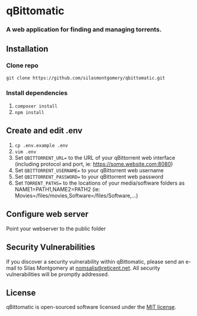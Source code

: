 # qBittomatic
### A web application for finding and managing torrents.

## Installation

### Clone repo
`git clone https://github.com/silasmontgomery/qbittomatic.git`

### Install dependencies
1. `composer install`
2. `npm install`

## Create and edit .env
1. `cp .env.example .env`
2. `vim .env`
3. Set `QBITTORRENT_URL=` to the URL of your qBittorrent web interface (including protocol and port, ie: https://some.website.com:8080)
4. Set `QBITTORRENT_USERNAME=` to your qBittorrent web username
5. Set `QBITTORRENT_PASSWORD=` to your qBittorrent web password
6. Set `TORRENT_PATHS=` to the locations of your media/software folders as NAME1=PATH1,NAME2=PATH2 (ie: Movies=/files/movies,Software=/files/Software,...)

## Configure web server
Point your webserver to the public folder

## Security Vulnerabilities

If you discover a security vulnerability within qBittomatic, please send an e-mail to Silas Montgomery at nomsalis@reticent.net. All security vulnerabilities will be promptly addressed.

## License

qBittomatic is open-sourced software licensed under the [MIT license](https://opensource.org/licenses/MIT).

